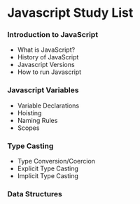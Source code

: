 # Javascript Study List


### Introduction to JavaScript
 - What is JavaScript?
 - History of JavaScript
 - Javascript Versions
 - How to run Javascript

### Javascript Variables
- Variable Declarations
- Hoisting 
- Naming Rules  
- Scopes

### Type Casting
- Type Conversion/Coercion
- Explicit Type Casting
- Implicit Type Casting

### Data Structures
